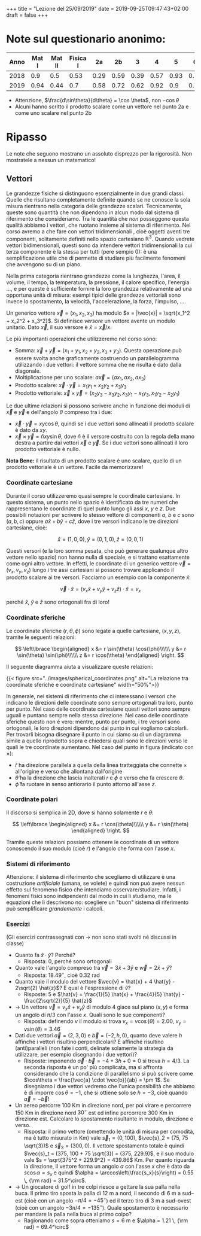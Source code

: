+++
title = "Lezione del 25/09/2019"
date = 2019-09-25T09:47:43+02:00
draft = false
+++

# Note sul questionario anonimo:

Anno | Mat I | Mat II | Fisica I | 2a | 2b | 3 | 4 | 5 | 6
---|---|---|---|---|---|---|---|---|---
2018 | 0.9|0.5|0.53|	0.29| 0.59|0.39|0.57|0.93|0.74
2019 | 0.94|0.44|0.7|0.58|0.72|0.62|0.92|0.9|0.76

* Attenzione, $\frac{d\sin\theta}{d\theta} = \cos \theta$, non $-\cos\theta$
* Alcuni hanno scritto il prodotto scalare come un vettore nel punto 2a e come uno scalare nel punto 2b

# Ripasso

Le note che seguono mostrano un assoluto disprezzo per la rigorosità. Non mostratele a nessun un matematico!

## Vettori

Le grandezze fisiche si distinguono essenzialmente in due grandi classi. Quelle che risultano completamente definite quando se ne conosce la sola misura rientrano nella categoria delle grandezze scalari. Tecnicamente, queste sono quantità che non dipendono in alcun modo dal sistema di riferimento che consideriamo. Tra le quantità che *non* posseggono questa qualità abbiamo i vettori, che ruotano insieme al sistema di riferimento. Nel corso avremo a che fare con vettori tridimensionali , cioè oggetti aventi tre componenti, solitamente definiti nello spazio cartesiano $\mathbb{R}^3$. Quando vedrete vettori bidimensionali, questi sono da intendere vettori tridimensionali la cui terza componente è la stessa per tutti (pere sempio 0): è una semplificazione utile che di permette di studiare più facilmente fenomeni che avvengono su di un piano.

Nella prima categoria rientrano grandezze come la lunghezza, l'area, il volume, il tempo, la temperatura, la pressione, il calore specifico, l'energia ..., e per queste è sufficiente fornire la loro grandezza relativamente ad una opportuna unità di misura: esempi tipici delle grandezze vettoriali sono invece lo spostamento, la velocità, l'accelerazione, la forza, l'impulso, ....

Un generico vettore $\vec{x} = (x_1, x_2, x_3)$ ha modulo $x = |\vec{x}| = \sqrt{x_1^2 + x_2^2 + x_3^2}$. Si definisce *versore* un vettore avente un modulo unitario. Dato $\vec{x}$, il suo versore è $\hat{x} = \vec{x} / x$.

Le più importanti operazioni che utilizzeremo nel corso sono:

* Somma: $\vec{x} + \vec{y} = (x_1 + y_1, x_2 + y_2, x_3 + y_3)$. Questa operazione può essere svolta anche graficamente costruendo un parallelogramma utilizzando i due vettori: il vettore somma che ne risulta è dato dalla diagonale.
* Moltiplicazione per uno scalare: $a\vec{x} = (ax_1, ax_2, ax_3)$
* Prodotto scalare: $\vec{x} \cdot \vec{y} = x_1y_1 + x_2y_2 + x_3y_3$
* Prodotto vettoriale: $\vec{x} \times \vec{y} = (x_2y_3 - x_3y_2, x_3y_1 - x_1y_3, x_1y_2 - x_2y_1)$

Le due ultime relazioni si possono scrivere anche in funzione dei moduli di $\vec{x}$ e $\vec{y}$ e dell'angolo $\theta$ compreso tra i due:

* $\vec{x} \cdot \vec{y} = xy\cos{\theta}$, quindi se i due vettori sono allineati il prodotto scalare è dato da $xy$.
* $\vec{x} \times \vec{y} = \hat{n} xy\sin{\theta}$, dove $\hat{n}$ è il versore costruito con la regola della mano destra a partire dai vettori $\vec{x}$ e $\vec{y}$. Se i due vettori sono allineati il loro prodotto vettoriale è nullo.

**Nota Bene:** il risultato di un prodotto scalare è uno scalare, quello di un prodotto vettoriale è un vettore. Facile da memorizzare!

### Coordinate cartesiane

Durante il corso utilizzeremo quasi sempre le coordinate cartesiane. In questo sistema, un punto nello spazio è identificato da tre numeri che rappresentano le coordinate di quel punto lungo gli assi $x$, $y$ e $z$. Due possibili notazioni per scrivere lo stesso vettore di componenti $a$, $b$ e $c$ sono $(a, b, c$) oppure $a\hat{x} + b\hat{y} + c\hat{z}$, dove i tre versori indicano le tre direzioni cartesiane, cioè:

$$
\hat{x} = (1, 0, 0), \hat{y} = (0, 1, 0), \hat{z} = (0, 0, 1)
$$

Questi versori (e la loro somma pesata, che può generare qualunque altro vettore nello spazio) non hanno nulla di speciale, e si trattano esattamente come ogni altro vettore. In effetti, le coordinate di un generico vettore $\vec{v} = (v_x, v_y, v_z)$ lungo i tre assi cartesiani si possono trovare applicando il prodotto scalare ai tre versori. Facciamo un esempio con la componente $\hat{x}$:

$$
\vec{v} \cdot \hat{x} = (v_x\hat{x} + v_y\hat{y} + v_z\hat{z}) \cdot \hat{x} = v_x
$$

perché $\hat{x}$, $\hat{y}$ e $\hat{z}$ sono ortogonali fra di loro!



### Coordinate sferiche

Le coordinate sferiche $(r, \theta, \phi)$ sono legate a quelle cartesiane, $(x, y, z)$, tramite le seguenti relazioni:

$$
\left\lbrace
\begin{aligned}
x &= r \sin(\theta) \cos(\phi)\\\\\\
y &= r \sin(\theta) \sin(\phi)\\\\\\
z &= r \cos(\theta)
\end{aligned}
\right.
$$

Il seguente diagramma aiuta a visualizzare queste relazioni:

{{< figure src="../images/spherical_coordinates.png" alt="La relazione tra coordinate sferiche e coordinate cartesiane" width="50%">}}

In generale, nei sistemi di riferimento che ci interessano i versori che indicano le direzioni delle coordinate sono sempre ortogonali tra loro, punto per punto. Nel caso delle coordinate cartesiane questi vettori sono sempre uguali e puntano sempre nella stessa direzione. Nel caso delle coordinate sferiche questo non è vero: mentre, punto per punto, i tre versori sono ortogonali, le loro direzioni dipendono dal punto in cui vogliamo calcolarli. Per trovarli bisogna disegnare il punto in cui siamo su di un diagramma simile a quello riprodotto sopra e chiedersi quali sono le direzioni verso le quali le tre coordinate aumentano. Nel caso del punto in figura (indicato con $\times$):

* $\hat{r}$ ha direzione parallela a quella della linea tratteggiata che connette $\times$ all'origine e verso che allontana dall'origine
* $\hat{\theta}$ ha la direzione che lascia inalterati $r$ e $\phi$ e verso che fa crescere $\theta$.
* $\hat{\phi}$ fa ruotare in senso antiorario il punto attorno all'asse $z$.

### Coordinate polari

Il discorso si semplica in 2D, dove si hanno solamente $r$ e $\theta$:

$$
\left\lbrace
\begin{aligned}
x &= r \cos(\theta)\\\\\\
y &= r \sin(\theta)
\end{aligned}
\right.
$$

Tramite queste relazioni possiamo ottenere le coordinate di un vettore conoscendo il suo modulo (cioè $r$) e l'angolo che forma con l'asse $x$.

### Sistemi di riferimento

Attenzione: il sistema di riferimento che scegliamo di utilizzare è una costruzione *artificiale* (umana, se volete) e quindi non può avere nessun effetto sul fenomeno fisico che intendiamo osservare/studiare. Infatti, i fenomeni fisici sono indipendenti dal modo in cui li studiamo, ma le equazioni che li descrivono no: scegliere un "buon" sistema di riferimento può semplificare *grandemente* i calcoli.

### Esercizi

(Gli esercizi contrassegnati con $\rightarrow$ non sono stati svolti né discussi in classe)

* Quanto fa $\hat{x} \cdot \hat{y}$? Perché?
	* Risposta: 0, perché sono ortogonali
* Quanto vale l'angolo compreso tra $\vec{v} = 3 \hat{x} + 3 \hat{y}$ e $\vec{w} = 2\hat{x} + \hat{y}$?
	* Risposta: $18.49^\circ$, cioè $0.32$ rad
* Quanto vale il modulo del vettore $\vec{v} = \hat{x} + 4 \hat{y} - 2\sqrt{2} \hat{z}$? E qual è l'espressione di $\hat{v}$? 
	* Risposte: $5$ e $\hat{v} = \frac{1}{5} \hat{x} + \frac{4}{5} \hat{y} - \frac{2\sqrt{2}}{5} \hat{z}$
* $\rightarrow$ Un vettore $\vec{v} = v_x \hat{x} + v_y \hat{y}$ di modulo $4$ giace sul piano $(x, y)$ e forma un angolo di $\pi/3$ con l'asse $x$. Quali sono le sue componenti?
	* Risposta: definendo $v$ il modulo si trova $v_x = v \cos(\theta) = 2.00$, $v_y = v \sin(\theta) = 3.46$
* Dati due vettori $\vec{a} = (2, 3, 0)$ e $\vec{b} = (-2, h, 0)$, quanto deve valere $h$ affinché i vettori risultino perpendicolari? E affinché risultino (anti)paralleli (non fate i conti, delinate solamente la strategia da utilizzare, per esempio disegnando i due vettori)?
	* Risposte: imponendo $\vec{a} \cdot \vec{b} = -4 + 3h + 0 = 0$ si trova $h = 4/3$. La seconda risposta è un po' più complicata, ma si affronta considerando che la condizione di parallelismo si può scrivere come $\cos\theta = \frac{\vec{a} \cdot \vec{b}}{ab} = \pm 1$. Se disegniamo i due vettori vedremo che l'unica possibilità che abbiamo è di imporre $\cos{\theta} = -1$, che si ottiene solo se $h = -3$, cioè quando $\vec{a} = -\vec{b}$!
* Un aereo percorre 100 Km in direzione nord, per poi virare e percorrere 150 Km in direzione nord $30^\circ$ est ed infine percorrere 300 Km in direzione est. Calcolare lo spostamento risultante in modulo, direzione e verso. 
	* Risposta: il primo vettore (omettendo le unità di misura per comodità, ma è tutto misurato in Km) vale $\vec{s}_1 = (0, 100)$, $\vec{s}_2 = (75, 75 \sqrt{3})$ e $\vec{s}_3 = (300, 0)$. Il vettore spostamento totale è quindi $\vec{s}_t = (375, 100 + 75 \sqrt{3}) = (375, 229.9)$, e il suo modulo vale $s = \sqrt{375^2 + 229.9^2} = 439.86$ Km. Per quanto riguarda la direzione, il vettore forma un angolo $\alpha$ con l'asse $x$ che è dato da $s \cos\alpha = s_x$ e quindi $\alpha = \arccos\left(\frac{s_x}{s}\right) = 0.55 \, {\rm rad} = 31.5^\circ$.
*  $\rightarrow$ Un giocatore di golf in tre colpi riesce a gettare la sua palla nella buca. Il primo tiro sposta la palla di 12 m a nord, il secondo di 6 m a sud–est (cioè con un angolo $-\pi/4 = -45^\circ$) ed il terzo tiro di 3 m a sud–ovest (cioè con un angolo $-3\pi/4 = -135^\circ$). Quale spostamento è necessario per mandare la palla nella buca al primo colpo?
	* Ragionando come sopra otteniamo $s = 6$ m e $\alpha = 1.21 \, {\rm rad} = 69.4^\circ$
